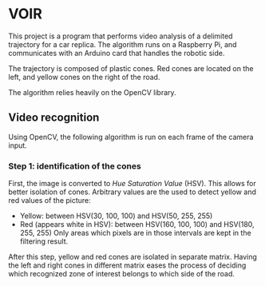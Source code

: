 # VOIR

This project is a program that performs video analysis of a delimited trajectory for a car replica.
The algorithm runs on a Raspberry Pi, and communicates with an Arduino card that handles the robotic side.

The trajectory is composed of plastic cones.
Red cones are located on the left, and yellow cones on the right of the road.

The algorithm relies heavily on the OpenCV library.

## Video recognition

Using OpenCV, the following algorithm is run on each frame of the camera input.

### Step 1: identification of the cones

First, the image is converted to *Hue Saturation Value* (HSV).
This allows for better isolation of cones.
Arbitrary values are the used to detect yellow and red values of the picture:
- Yellow: between HSV(30, 100, 100) and HSV(50, 255, 255)
- Red (appears white in HSV): between HSV(160, 100, 100) and HSV(180, 255, 255)
Only areas which pixels are in those intervals are kept in the filtering result.

After this step, yellow and red cones are isolated in separate matrix.
Having the left and right cones in different matrix eases the process of deciding which recognized zone of interest belongs to which side of the road.

